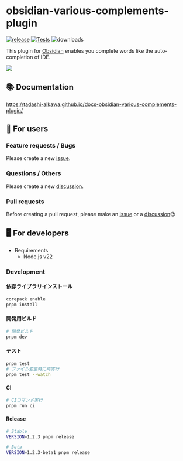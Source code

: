 # obsidian-various-complements-plugin

[![release](https://img.shields.io/github/release/tadashi-aikawa/obsidian-various-complements-plugin.svg)](https://github.com/tadashi-aikawa/obsidian-various-complements-plugin/releases/latest)
[![Tests](https://github.com/tadashi-aikawa/obsidian-various-complements-plugin/workflows/Tests/badge.svg)](https://github.com/tadashi-aikawa/obsidian-various-complements-plugin/actions)
![downloads](https://img.shields.io/github/downloads/tadashi-aikawa/obsidian-various-complements-plugin/total)

This plugin for [Obsidian] enables you complete words like the auto-completion of IDE.

![](https://tadashi-aikawa.github.io/docs-obsidian-various-complements-plugin/resources/various-complements.gif)

## 📚 Documentation

https://tadashi-aikawa.github.io/docs-obsidian-various-complements-plugin/

## 👥 For users

### Feature requests / Bugs

Please create a new [issue].

### Questions / Others

Please create a new [discussion].

### Pull requests

Before creating a pull request, please make an [issue] or a [discussion]😉

[issue]: https://github.com/tadashi-aikawa/obsidian-various-complements-plugin/issues
[discussion]: https://github.com/tadashi-aikawa/obsidian-various-complements-plugin/discussions

## 🖥️ For developers

- Requirements
    - Node.js v22

### Development

#### 依存ライブラリインストール

```bash
corepack enable
pnpm install
```

#### 開発用ビルド

```bash
# 開発ビルド
pnpm dev
```

#### テスト

```bash
pnpm test
# ファイル変更時に再実行
pnpm test --watch
```

#### CI

```bash
# CIコマンド実行
pnpm run ci
```

#### Release

```bash
# Stable
VERSION=1.2.3 pnpm release

# Beta
VERSION=1.2.3-beta1 pnpm release
```

[Obsidian]: https://obsidian.md/

